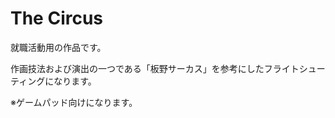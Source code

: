 # The Circus
  就職活動用の作品です。
  
  作画技法および演出の一つである「板野サーカス」を参考にしたフライトシューティングになります。
  
  ※ゲームパッド向けになります。
